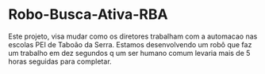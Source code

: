 # Robo-Busca-Ativa-RBA
Este projeto, visa mudar como os diretores trabalham com a automacao nas escolas PEI de Taboão da Serra. Estamos desenvolvendo um robô que faz um trabalho em dez segundos q um ser humano comum levaria mais de 5 horas seguidas para completar.
